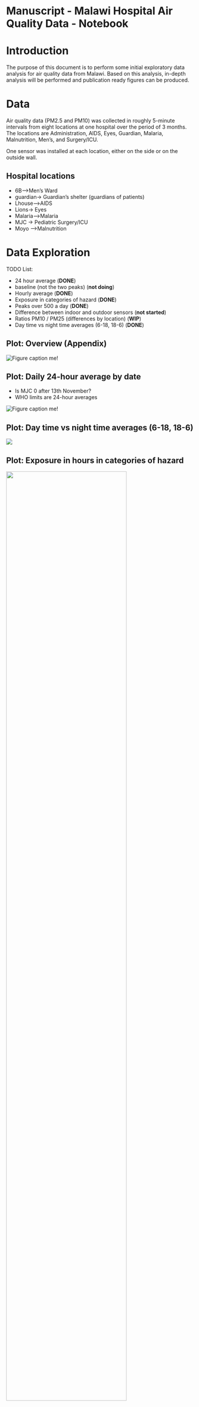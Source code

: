 Manuscript - Malawi Hospital Air Quality Data - Notebook
================

# Introduction

The purpose of this document is to perform some initial exploratory data
analysis for air quality data from Malawi. Based on this analysis,
in-depth analysis will be performed and publication ready figures can be
produced.

# Data

Air quality data (PM2.5 and PM10) was collected in roughly 5-minute
intervals from eight locations at one hospital over the period of 3
months. The locations are Administration, AIDS, Eyes, Guardian, Malaria,
Malnutrition, Men’s, and Surgery/ICU.

One sensor was installed at each location, either on the side or on the
outside wall.

## Hospital locations

-   6B—&gt;Men’s Ward
-   guardian→ Guardian’s shelter (guardians of patients)
-   Lhouse—&gt;AIDS
-   Lions→ Eyes
-   Malaria—&gt;Malaria
-   MJC → Pediatric Surgery/ICU
-   Moyo —&gt;Malnutrition

# Data Exploration

TODO List:

-   24 hour average (**DONE**)
-   baseline (not the two peaks) (**not doing**)
-   Hourly average (**DONE**)
-   Exposure in categories of hazard (**DONE**)
-   Peaks over 500 a day (**DONE**)
-   Difference between indoor and outdoor sensors (**not started**)
-   Ratios PM10 / PM25 (differences by location) (**WIP**)
-   Day time vs night time averages (6-18, 18-6) (**DONE**)

## Plot: Overview (Appendix)

![Figure caption me!](README_files/figure-gfm/plot-overview-1.png)

## Plot: Daily 24-hour average by date

-   Is MJC 0 after 13th November?
-   WHO limits are 24-hour averages

![Figure caption me!](README_files/figure-gfm/plot-daily-avg-1.png)

## Plot: Day time vs night time averages (6-18, 18-6)

![](README_files/figure-gfm/unnamed-chunk-5-1.png)<!-- -->

## Plot: Exposure in hours in categories of hazard

<img src="/Users/lschoebitz/Documents/gitrepos/ethz/global-health-engineering/manuscript-hospital-air-quality/img/usepa-air-quality-categories.png" width="80%" />

### Totals (discarded)

![Figure caption me!](README_files/figure-gfm/plot-hazard-expo-1.png)

### Percent (discarded)

![Figure caption me!](README_files/figure-gfm/plot-hazard-expo2-1.png)

### New plot 1 (discarded)

![](README_files/figure-gfm/unnamed-chunk-7-1.png)<!-- -->

### Waffle plot (selected)

![Figure caption me!](README_files/figure-gfm/plot-hazard-expo3-1.png)

## Table: Peaks over the limit for hazardous

-   Peak for PM2.5: 2 x 250.4 = 500.8
-   Peak for PM10: 2 x 424.9 = 849.8
-   Column peaks counts the number of data points above these two limits
    over all days

| location       | pm10 | pm2.5 |
|:---------------|-----:|------:|
| Administration |    0 |    14 |
| AIDS           |   50 |  1689 |
| Eyes           |    0 |     0 |
| Guardian       |   66 |   642 |
| Malaria        |    6 |    93 |
| Malnutrition   |    0 |   194 |
| Men’s          |    0 |   147 |
| Surgery/ICU    |    1 |   144 |

## Plot: Ratio between PM10 and PM2.5 range from minimum to maximum (WIP)

-   Calculation: PM10/PM2.5
-   Each line shows the minimum and maximum per day after calculating
    the average ratio per hour

![Figure caption me!](README_files/figure-gfm/plot-ratio-1.png)

## Plot: Hourly average by date and location

Not included in paper.

![Figure caption
me!](README_files/figure-gfm/plot-hourly-avg-1.png)![Figure caption
me!](README_files/figure-gfm/plot-hourly-avg-2.png)![Figure caption
me!](README_files/figure-gfm/plot-hourly-avg-3.png)![Figure caption
me!](README_files/figure-gfm/plot-hourly-avg-4.png)![Figure caption
me!](README_files/figure-gfm/plot-hourly-avg-5.png)![Figure caption
me!](README_files/figure-gfm/plot-hourly-avg-6.png)![Figure caption
me!](README_files/figure-gfm/plot-hourly-avg-7.png)![Figure caption
me!](README_files/figure-gfm/plot-hourly-avg-8.png)
